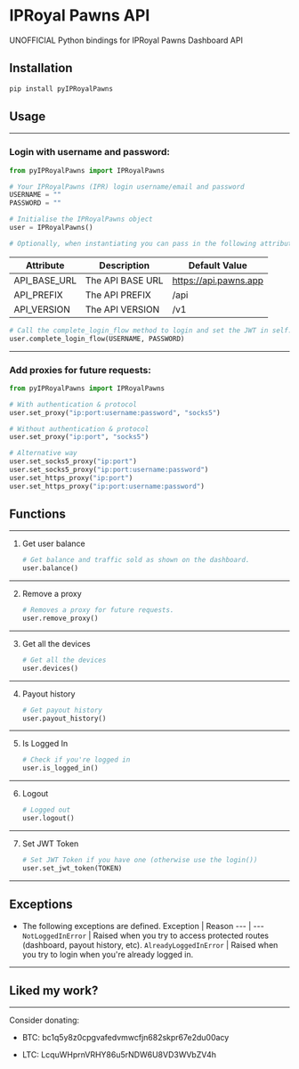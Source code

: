 # IPRoyal Pawns API

UNOFFICIAL Python bindings for IPRoyal Pawns Dashboard API

## Installation

```BASH
pip install pyIPRoyalPawns
```

## Usage

---

### Login with username and password:

```PYTHON
from pyIPRoyalPawns import IPRoyalPawns

# Your IPRoyalPawns (IPR) login username/email and password
USERNAME = ""
PASSWORD = ""

# Initialise the IPRoyalPawns object
user = IPRoyalPawns()

# Optionally, when instantiating you can pass in the following attributes to the IPRoyalPawns class:
```

| Attribute      | Description        | Default Value                   |
|----------------|--------------------|---------------------------------|
| API_BASE_URL | The API BASE URL | https://api.pawns.app                            |
| API_PREFIX | The API PREFIX | /api                            |
| API_VERSION | The API VERSION | /v1                            |

```PYTHON
# Call the complete_login_flow method to login and set the JWT in self.jwt
user.complete_login_flow(USERNAME, PASSWORD)
```

---

### Add proxies for future requests:

```PYTHON
from pyIPRoyalPawns import IPRoyalPawns

# With authentication & protocol
user.set_proxy("ip:port:username:password", "socks5")

# Without authentication & protocol
user.set_proxy("ip:port", "socks5")

# Alternative way
user.set_socks5_proxy("ip:port")
user.set_socks5_proxy("ip:port:username:password")
user.set_https_proxy("ip:port")
user.set_https_proxy("ip:port:username:password")
```

## Functions

---

1. Get user balance

    ```PYTHON
    # Get balance and traffic sold as shown on the dashboard.
    user.balance()
    ```
---

2. Remove a proxy

    ```PYTHON
    # Removes a proxy for future requests.
    user.remove_proxy()
    ```
---

3. Get all the devices

    ```PYTHON
    # Get all the devices
    user.devices()
    ```
---

4. Payout history

    ```PYTHON
    # Get payout history
    user.payout_history()
    ```
---

5. Is Logged In

    ```PYTHON
    # Check if you're logged in
    user.is_logged_in()
    ```
---

6. Logout

    ```PYTHON
    # Logged out
    user.logout()
    ```
---

7. Set JWT Token

    ```PYTHON
    # Set JWT Token if you have one (otherwise use the login())
    user.set_jwt_token(TOKEN)
    ```
---

## Exceptions

- The following exceptions are defined.
    Exception | Reason
    --- | ---
    `NotLoggedInError` | Raised when you try to access protected routes (dashboard, payout history, etc).
    `AlreadyLoggedInError` | Raised when you try to login when you're already logged in.
---

## Liked my work?

---

Consider donating:

- BTC: bc1q5y8z0cpgvafedvmwcfjn682skpr67e2du00acy

- LTC: LcquWHprnVRHY86u5rNDW6U8VD3WVbZV4h

